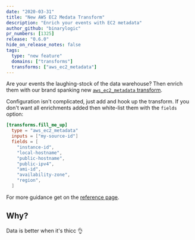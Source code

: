 ```yaml
---
date: "2020-03-31"
title: "New AWS EC2 Medata Transform"
description: "Enrich your events with EC2 metadata"
author_github: "binarylogic"
pr_numbers: [1325]
release: "0.6.0"
hide_on_release_notes: false
tags:
  type: "new feature"
  domains: ["transforms"]
  transforms: ["aws_ec2_metadata"]
---
```


Are your events the laughing-stock of the data warehouse? Then enrich them with
our brand spanking new [`aws_ec2_metadata` transform][docs.transforms.aws_ec2_metadata].

<!--more-->

Configuration isn't complicated, just add and hook up the transform. If you
don't want all enrichments added then white-list them with the `fields` option:

```toml
[transforms.fill_me_up]
  type = "aws_ec2_metadata"
  inputs = ["my-source-id"]
  fields = [
    "instance-id",
    "local-hostname",
    "public-hostname",
    "public-ipv4",
    "ami-id",
    "availability-zone",
    "region",
  ]
```

For more guidance get on the [reference page][docs.transforms.aws_ec2_metadata].

## Why?

Data is better when it's thicc 👌

[docs.transforms.aws_ec2_metadata]: /docs/reference/transforms/aws_ec2_metadata/
